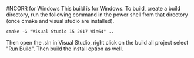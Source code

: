 #NCORR for Windows
This build is for Windows. 
To build, create a build directory, run the following command in the power shell from that directory (once cmake and visual studio are installed).
```
cmake -G "Visual Studio 15 2017 Win64" ..
```

Then open the .sln in Visual Studio, right click on the build all project select "Run Build".
Then build the install option as well.